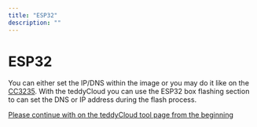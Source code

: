 ```yaml
---
title: "ESP32"
description: ""
---
```


# ESP32
You can either set the IP/DNS within the image or you may do it like on the [CC3235](../cc3235).
With the teddyCloud you can use the ESP32 box flashing section to can set the DNS or IP address during the flash process.

[Please continue with on the teddyCloud tool page from the beginning](../../#additional)

